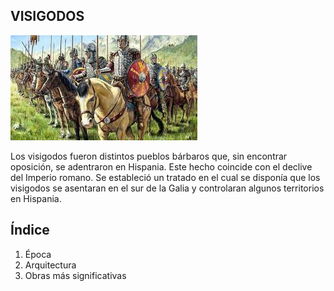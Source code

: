 ## VISIGODOS

![VISIGODOS](img/visigodos.jpg)

Los visigodos fueron distintos pueblos bárbaros que, sin encontrar oposición, se adentraron en Hispania. Este hecho coincide con el declive del Imperio romano. 
Se estableció un tratado en el cual se disponía que los visigodos se asentaran en el sur de la Galia y controlaran algunos territorios en Hispania.

## Índice
1. Época
2. Arquitectura
3. Obras más significativas

